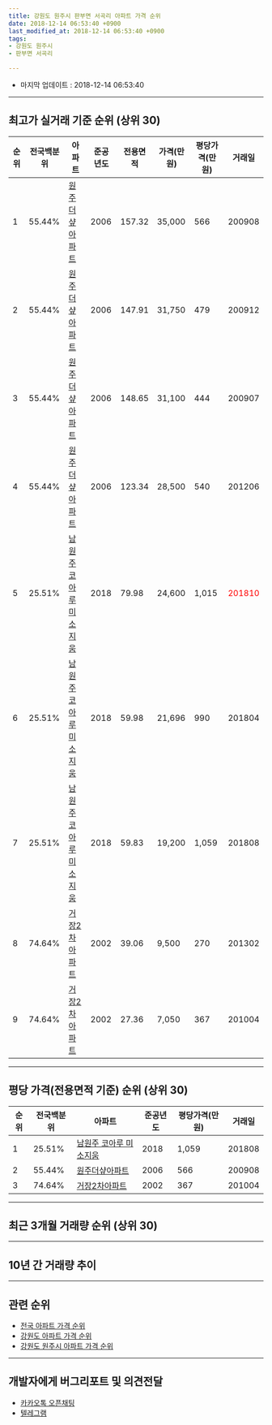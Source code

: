 ```yaml
---
title: 강원도 원주시 판부면 서곡리 아파트 가격 순위
date: 2018-12-14 06:53:40 +0900
last_modified_at: 2018-12-14 06:53:40 +0900
tags:
- 강원도 원주시
- 판부면 서곡리

---
```


* 마지막 업데이트 : 2018-12-14 06:53:40

---

## 최고가 실거래 기준 순위 (상위 30)


|순위|전국백분위|아파트|준공년도|전용면적|가격(만원)|평당가격(만원)|거래일|
|---|---|---|---|---|---|---|---|
|1|55.44%|[원주더샾아파트](https://search.naver.com/search.naver?query=%EA%B0%95%EC%9B%90%EB%8F%84+%EC%9B%90%EC%A3%BC%EC%8B%9C+%ED%8C%90%EB%B6%80%EB%A9%B4+%EC%84%9C%EA%B3%A1%EB%A6%AC+%EC%9B%90%EC%A3%BC%EB%8D%94%EC%83%BE%EC%95%84%ED%8C%8C%ED%8A%B8)|2006|157.32|35,000|566|200908|
|2|55.44%|[원주더샾아파트](https://search.naver.com/search.naver?query=%EA%B0%95%EC%9B%90%EB%8F%84+%EC%9B%90%EC%A3%BC%EC%8B%9C+%ED%8C%90%EB%B6%80%EB%A9%B4+%EC%84%9C%EA%B3%A1%EB%A6%AC+%EC%9B%90%EC%A3%BC%EB%8D%94%EC%83%BE%EC%95%84%ED%8C%8C%ED%8A%B8)|2006|147.91|31,750|479|200912|
|3|55.44%|[원주더샾아파트](https://search.naver.com/search.naver?query=%EA%B0%95%EC%9B%90%EB%8F%84+%EC%9B%90%EC%A3%BC%EC%8B%9C+%ED%8C%90%EB%B6%80%EB%A9%B4+%EC%84%9C%EA%B3%A1%EB%A6%AC+%EC%9B%90%EC%A3%BC%EB%8D%94%EC%83%BE%EC%95%84%ED%8C%8C%ED%8A%B8)|2006|148.65|31,100|444|200907|
|4|55.44%|[원주더샾아파트](https://search.naver.com/search.naver?query=%EA%B0%95%EC%9B%90%EB%8F%84+%EC%9B%90%EC%A3%BC%EC%8B%9C+%ED%8C%90%EB%B6%80%EB%A9%B4+%EC%84%9C%EA%B3%A1%EB%A6%AC+%EC%9B%90%EC%A3%BC%EB%8D%94%EC%83%BE%EC%95%84%ED%8C%8C%ED%8A%B8)|2006|123.34|28,500|540|201206|
|5|25.51%|[남원주 코아루 미소지움](https://search.naver.com/search.naver?query=%EA%B0%95%EC%9B%90%EB%8F%84+%EC%9B%90%EC%A3%BC%EC%8B%9C+%ED%8C%90%EB%B6%80%EB%A9%B4+%EC%84%9C%EA%B3%A1%EB%A6%AC+%EB%82%A8%EC%9B%90%EC%A3%BC+%EC%BD%94%EC%95%84%EB%A3%A8+%EB%AF%B8%EC%86%8C%EC%A7%80%EC%9B%80)|2018|79.98|24,600|1,015|<span style="color:red">201810</span>|
|6|25.51%|[남원주 코아루 미소지움](https://search.naver.com/search.naver?query=%EA%B0%95%EC%9B%90%EB%8F%84+%EC%9B%90%EC%A3%BC%EC%8B%9C+%ED%8C%90%EB%B6%80%EB%A9%B4+%EC%84%9C%EA%B3%A1%EB%A6%AC+%EB%82%A8%EC%9B%90%EC%A3%BC+%EC%BD%94%EC%95%84%EB%A3%A8+%EB%AF%B8%EC%86%8C%EC%A7%80%EC%9B%80)|2018|59.98|21,696|990|201804|
|7|25.51%|[남원주 코아루 미소지움](https://search.naver.com/search.naver?query=%EA%B0%95%EC%9B%90%EB%8F%84+%EC%9B%90%EC%A3%BC%EC%8B%9C+%ED%8C%90%EB%B6%80%EB%A9%B4+%EC%84%9C%EA%B3%A1%EB%A6%AC+%EB%82%A8%EC%9B%90%EC%A3%BC+%EC%BD%94%EC%95%84%EB%A3%A8+%EB%AF%B8%EC%86%8C%EC%A7%80%EC%9B%80)|2018|59.83|19,200|1,059|201808|
|8|74.64%|[거장2차아파트](https://search.naver.com/search.naver?query=%EA%B0%95%EC%9B%90%EB%8F%84+%EC%9B%90%EC%A3%BC%EC%8B%9C+%ED%8C%90%EB%B6%80%EB%A9%B4+%EC%84%9C%EA%B3%A1%EB%A6%AC+%EA%B1%B0%EC%9E%A52%EC%B0%A8%EC%95%84%ED%8C%8C%ED%8A%B8)|2002|39.06|9,500|270|201302|
|9|74.64%|[거장2차아파트](https://search.naver.com/search.naver?query=%EA%B0%95%EC%9B%90%EB%8F%84+%EC%9B%90%EC%A3%BC%EC%8B%9C+%ED%8C%90%EB%B6%80%EB%A9%B4+%EC%84%9C%EA%B3%A1%EB%A6%AC+%EA%B1%B0%EC%9E%A52%EC%B0%A8%EC%95%84%ED%8C%8C%ED%8A%B8)|2002|27.36|7,050|367|201004|


---

## 평당 가격(전용면적 기준) 순위 (상위 30)


|순위|전국백분위|아파트|준공년도|평당가격(만원)|거래일|
|---|---|---|---|---|---|
|1|25.51%|[남원주 코아루 미소지움](https://search.naver.com/search.naver?query=%EA%B0%95%EC%9B%90%EB%8F%84+%EC%9B%90%EC%A3%BC%EC%8B%9C+%ED%8C%90%EB%B6%80%EB%A9%B4+%EC%84%9C%EA%B3%A1%EB%A6%AC+%EB%82%A8%EC%9B%90%EC%A3%BC+%EC%BD%94%EC%95%84%EB%A3%A8+%EB%AF%B8%EC%86%8C%EC%A7%80%EC%9B%80)|2018|1,059|201808|
|2|55.44%|[원주더샾아파트](https://search.naver.com/search.naver?query=%EA%B0%95%EC%9B%90%EB%8F%84+%EC%9B%90%EC%A3%BC%EC%8B%9C+%ED%8C%90%EB%B6%80%EB%A9%B4+%EC%84%9C%EA%B3%A1%EB%A6%AC+%EC%9B%90%EC%A3%BC%EB%8D%94%EC%83%BE%EC%95%84%ED%8C%8C%ED%8A%B8)|2006|566|200908|
|3|74.64%|[거장2차아파트](https://search.naver.com/search.naver?query=%EA%B0%95%EC%9B%90%EB%8F%84+%EC%9B%90%EC%A3%BC%EC%8B%9C+%ED%8C%90%EB%B6%80%EB%A9%B4+%EC%84%9C%EA%B3%A1%EB%A6%AC+%EA%B1%B0%EC%9E%A52%EC%B0%A8%EC%95%84%ED%8C%8C%ED%8A%B8)|2002|367|201004|


---

## 최근 3개월 거래량 순위 (상위 30)


<div style="width:100%;">
    <canvas id="deal_count_ranking" height="250"></canvas>
</div>


<script>
new Chart(document.getElementById("deal_count_ranking"), {
    type: 'horizontalBar',
    data: {
        labels: ['거장2차아파트', '원주더샾아파트', '남원주 코아루 미소지움'],
        datasets: [{
            label: '실거래 수',
            data: [4, 1, 1],
            borderColor: "rgba(255, 0, 128, 1)",
            backgroundColor: "rgba(255, 0, 128, 0.5)",
            fill: false,
        }]
    },
    options: {
        responsive: true,
        title: {
            display: true,
            text: '최근 3개월 거래량 순위'
        },
        tooltips: {
            mode: 'index',
            intersect: false,
            callbacks: {
                title: function(tooltipItems, data) {
                    return "실거래 수:";
                },
                label: function(tooltipItem, data) {
                    return data.labels[tooltipItem.index] + ": " + tooltipItem.xLabel;
                }
            }
        },
        hover: {
            mode: 'nearest',
            intersect: true
        },
        scales: {
            xAxes: [{
                display: true,
                scaleLabel: {
                    display: true,
                    labelString: '실거래 수'
                },
                ticks: {
                    suggestedMin: 0,
                }
            }],
            yAxes: [{
                display: true,
                ticks: {
                    autoSkip: false,
                    callback: function(value, index, values) {
                        if (value.length > 15)
                            return value.substr(0, 13) + "...";
                        else
                            return value;
                    }
                },
                scaleLabel: {
                    display: false,
                }
            }]
        }
    }
});

</script>


---

## 10년 간 거래량 추이


<div style="width:100%;">
    <canvas id="deal_progress" height="250"></canvas>
</div>

<script>
new Chart(document.getElementById("deal_progress"), {
    type: 'line',
    data: {
        labels: ['200812','200901','200902','200903','200904','200905','200906','200907','200908','200909','200910','200911','200912','201001','201002','201003','201004','201005','201006','201007','201008','201009','201010','201011','201012','201101','201102','201103','201104','201105','201106','201107','201108','201109','201110','201111','201112','201201','201202','201203','201204','201205','201206','201207','201208','201209','201210','201211','201212','201301','201302','201303','201304','201305','201306','201307','201308','201309','201310','201311','201312','201401','201402','201403','201404','201405','201406','201407','201408','201409','201410','201411','201412','201501','201502','201503','201504','201505','201506','201507','201508','201509','201510','201511','201512','201601','201602','201603','201604','201605','201606','201607','201608','201609','201610','201611','201612','201701','201702','201703','201704','201705','201706','201707','201708','201709','201710','201711','201712','201801','201802','201803','201804','201805','201806','201807','201808','201809','201810','201811','201812'],
        datasets: [{
            label: '실거래 수',
            pointRadius: 1,
            data: [2, 2, 2, 1, 3, 2, 1, 3, 3, 2, 0, 4, 1, 2, 4, 1, 7, 6, 6, 2, 1, 2, 2, 3, 1, 1, 5, 2, 4, 6, 4, 6, 3, 3, 5, 2, 7, 2, 3, 3, 3, 5, 4, 1, 5, 3, 3, 1, 20, 2, 7, 20, 14, 5, 3, 9, 2, 4, 17, 18, 16, 9, 9, 13, 4, 12, 15, 17, 6, 7, 5, 2, 14, 19, 8, 14, 13, 12, 11, 14, 12, 11, 16, 16, 31, 18, 13, 13, 12, 10, 8, 13, 8, 8, 9, 14, 6, 6, 3, 14, 9, 9, 17, 4, 7, 8, 4, 15, 8, 10, 3, 8, 6, 5, 4, 1, 4, 3, 2, 4, 0],
            borderColor: "rgba(255, 201, 14, 1)",
            backgroundColor: "rgba(255, 201, 14, 0.5)",
            fill: true,
        }]
    },
    options: {
        responsive: true,
        title: {
            display: true,
            text: '10년간 거래량 추이'
        },
        tooltips: {
            mode: 'index',
            intersect: false,
        },
        hover: {
            mode: 'nearest',
            intersect: true
        },
        scales: {
            xAxes: [{
                display: true,
                scaleLabel: {
                    display: true,
                    labelString: '년/월'
                }
            }],
            yAxes: [{
                display: true,
                ticks: {
                    suggestedMin: 0,
                },
                scaleLabel: {
                    display: true,
                    labelString: '실거래 수'
                }
            }]
        }
    }
});

</script>


---

## 관련 순위

- [전국 아파트 가격 순위](https://inasie.github.io/apt-ranking/전국)
- [강원도 아파트 가격 순위](https://inasie.github.io/apt-ranking/강원도)
- [강원도 원주시 아파트 가격 순위](https://inasie.github.io/apt-ranking/강원도-원주시)


---

## 개발자에게 버그리포트 및 의견전달

- [카카오톡 오픈채팅](https://open.kakao.com/o/gLJUAP4)
- [텔레그램](https://t.me/inasie)

